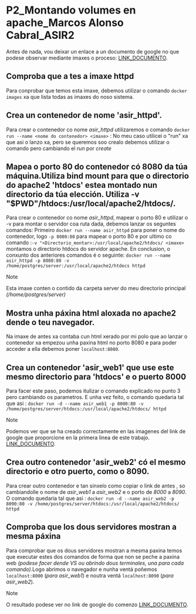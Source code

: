# P2_Montando volumes en apache_Marcos Alonso Cabral_ASIR2
Antes de nada, vou deixar un enlace a un documento de google no que podese observar mediante imaxes o proceso: [LINK_DOCUMENTO](https://docs.google.com/document/d/1KCy6HQL_wxuUOtnaGHkqYr84U7D4Jz7HQ5BeaPTw15o/edit?usp=sharing).
## Comproba que a tes a imaxe httpd

Para conprobar que temos esta imaxe, debemos utilizar o comando `docker images` xa que lista todas as imaxes do noso sistema.

## Crea un contenedor de nome 'asir_httpd'.
Para crear o contenedor co nome *asir_httpd*  utilizaremos o comando `docker run --name <nome do contenedor> <imaxe>` : No meu caso utilicei o "run" xa que asi o lanzo xa, pero se queremos soo crealo debemos utilizar o comando pero cambiando el *run* por *create*

## Mapea o porto 80 do contenedor có 8080 da túa máquina.Utiliza bind mount para que o directorio do apache2 'htdocs' estea montado nun directorio da túa elección. Utiliza -v "$PWD"/htdocs:/usr/local/apache2/htdocs/.




Para crear o contenedor co nome *asir_httpd*, mapear o porto 80 e utilizar o -v para montar o servidor coa ruta dada, debemos lanzar os seguntes comandos: 
Primeiro `docker run --name asir_httpd` para poner o nome do contenedor, logo `-p 8080:80` para mapear o porto 80 e por ultimo co comando :`-v "<Directorio_montar>:/usr/local/apache2/htdocs/ <imaxe>` montamos o directorio htdocs do servidor apache.
En conclusion, o conxunto dos anteriores comandos é o seguinte: `docker run --name asir_httpd -p 8080:80 -v /home/postgres/server:/usr/local/apache2/htdocs httpd`

>[!NOTE]
>Esta imaxe conten o contido da carpeta server do meu directorio principal *(/home/postgres/server)*

## Mostra unha páxina html aloxada no apache2 dende o teu navegador.
Na imaxe de antes xa contaba cun html xerado por mi polo que ao lanzar o contenedor xa empezou unha paxina html no porto 8080 e para poder acceder a ella debemos poner `localhost:8080`.


## Crea un contenedor 'asir_web1' que use este mesmo directorio para 'htdocs' e o puerto 8000

Para facer este paso, podemos itulizar o comando explicado no punto 3 pero cambiando os parametros. E unha vez feito, o comando quedaria tal que asi : `docker run -d --name asir_web1 -p 8000:80 -v /home/postgres/server/htdocs:/usr/local/apache2/htdocs/ httpd `
>[!NOTE]
>Podemos ver que se ha creado correctamente en las imagenes del link de google que proporcione en la primera linea de este trabajo.
>[LINK_DOCUMENTO](https://docs.google.com/document/d/1KCy6HQL_wxuUOtnaGHkqYr84U7D4Jz7HQ5BeaPTw15o/edit?usp=sharing).

## Crea outro contenedor 'asir_web2' có el mesmo directorio e otro puerto, como o 8090.
Para crear outro contenedor e tan sinxelo como copiar o link de antes , so cambiandolle o nome de *asir_web1* a *asir_web2* e o porto de *8000* a *8090*.
O comando quedaria tal que asi : `docker run -d --name asir_web2 -p 8090:80 -v /home/postgres/server/htdocs:/usr/local/apache2/htdocs/ httpd `
## Comproba que los dous servidores mostran a mesma páxina
Para comprobar que os dous servidores mostran a mesma paxina temos que executar estes dos comandos de forma que non se peche a paxina web *(podese facer dende VS ou abrindo dous terminales, una para cada comando)*.Logo abrimos o navegador e nunha ventá poñemos `localhost:8000` (*para asir_web1*) e noutra ventá `localhost:8090` (*para asir_web2*).
>[!NOTE]
>O resultado podese ver no link de google do comenzo
> [LINK_DOCUMENTO](https://docs.google.com/document/d/1KCy6HQL_wxuUOtnaGHkqYr84U7D4Jz7HQ5BeaPTw15o/edit?usp=sharing).
